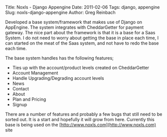 Title: Noxls - Django Appengine
Date: 2011-02-06
Tags: django, appengine
Slug: noxls-django-appengine
Author: Greg Reinbach

Developed a base system/framework that makes use of Django on AppEngine. The system integrates with CheddarGetter for payment gateway. The nice part about the framework is that it is a base for a Saas System. I do not need to worry about getting the base in place each time, I can started on the meat of the Saas system, and not have to redo the base each time.

The base system handles has the following features;

- Ties up with the account/product levels created on CheddarGetter
- Account Management
- Handle Upgrading/Degrading account levels
- News
- Contact
- About
- Plan and Pricing
- Signup

There are a number of features and probably a few bugs that still need to be sorted out. It is a start and hopefully it will grow from here. Currently this base is being used on the [http://www.noxls.com](http://www.noxls.com) site
